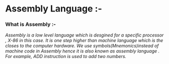 # Assembly Language :-

### What is Assembly :-

*Assembly is a low level language which is desgined for a specific processor , X-86 in this case.
It is one step higher than machine language which is the closes to the computer hardware. We use symbols(Mnemonics)instead of machine code
in Assembly hence it is also known as assembly language . For example, ADD instruction is used to add two numbers.*
